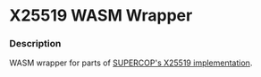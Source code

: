 # X25519 WASM Wrapper

### Description
WASM wrapper for parts of [SUPERCOP's X25519 implementation](https://bench.cr.yp.to/supercop.html).
